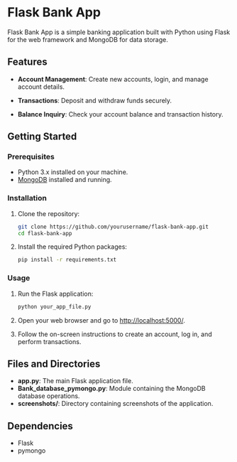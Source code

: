 # Flask Bank App

Flask Bank App is a simple banking application built with Python using Flask for the web framework and MongoDB for data storage.

## Features

- **Account Management**: Create new accounts, login, and manage account details.

- **Transactions**: Deposit and withdraw funds securely.

- **Balance Inquiry**: Check your account balance and transaction history.

## Getting Started

### Prerequisites

- Python 3.x installed on your machine.
- [MongoDB](https://docs.mongodb.com/manual/installation/) installed and running.

### Installation

1. Clone the repository:

    ```bash
    git clone https://github.com/yourusername/flask-bank-app.git
    cd flask-bank-app
    ```

2. Install the required Python packages:

    ```bash
    pip install -r requirements.txt
    ```

### Usage

1. Run the Flask application:

    ```bash
    python your_app_file.py
    ```

2. Open your web browser and go to [http://localhost:5000/](http://localhost:5000/).

3. Follow the on-screen instructions to create an account, log in, and perform transactions.

## Files and Directories

- **app.py**: The main Flask application file.
- **Bank_database_pymongo.py**: Module containing the MongoDB database operations.
- **screenshots/**: Directory containing screenshots of the application.

## Dependencies

- Flask
- pymongo


